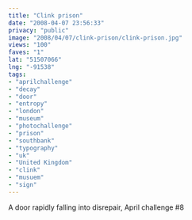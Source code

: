 ```yaml
---
title: "Clink prison"
date: "2008-04-07 23:56:33"
privacy: "public"
image: "2008/04/07/clink-prison/clink-prison.jpg"
views: "100"
faves: "1"
lat: "51507066"
lng: "-91538"
tags:
- "aprilchallenge"
- "decay"
- "door"
- "entropy"
- "london"
- "museum"
- "photochallenge"
- "prison"
- "southbank"
- "typography"
- "uk"
- "United Kingdom"
- "clink"
- "musuem"
- "sign"
---
```

A door rapidly falling into disrepair, April challenge #8<a href="/photos/2008/04/08/clink-prison"></a>
